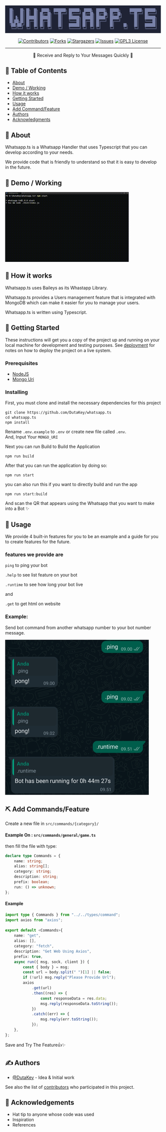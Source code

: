 <p align="center">
  <a href="" rel="noopener">
 <img src="./asset/banner.png" alt="Banner Logo"></a>
</p>

<div align="center">

[![Contributors][contributors-shield]][contributors-url]
[![Forks][forks-shield]][forks-url]
[![Stargazers][stars-shield]][stars-url]
[![Issues][issues-shield]][issues-url]
[![GPL3 License][license-shield]][license-url]

</div>

---

<p align="center"> 🤖 Receive and Reply to Your Messages Quickly 🚀
    <br> 
</p>

## 📝 Table of Contents

- [About](#about)
- [Demo / Working](#demo)
- [How it works](#working)
- [Getting Started](#getting_started)
- [Usage](#usage)
- [Add Command/Feature](#add_command)
- [Authors](#authors)
- [Acknowledgments](#acknowledgement)

## 🧐 About <a name = "about"></a>

<p>
  Whatsapp.ts is a Whatsapp Handler that uses Typescript that you can develop according to your needs.
</p>
<p>
  We provide code that is friendly to understand so that it is easy to develop in the future.
</p>

## 🎥 Demo / Working <a name = "demo"></a>

![Working](./asset/example.gif)

## 💭 How it works <a name = "working"></a>

Whatsapp.ts uses Baileys as its Whastapp Library.

Whatsapp.ts provides a Users management feature that is integrated with MongoDB which can make it easier for you to manage your users.

Whatsapp.ts is written using Typescript.

## 🏁 Getting Started <a name = "getting_started"></a>

These instructions will get you a copy of the project up and running on your local machine for development and testing purposes. See [deployment](#deployment) for notes on how to deploy the project on a live system.

### Prerequisites

- [NodeJS](https://nodejs.org/en/download)
- [Mongo Uri](https://www.mongodb.com/cloud/atlas)

### Installing

First, you must clone and install the necessary dependencies for this project

```
git clone https://github.com/DutaKey/whatsapp.ts
cd whatsapp.ts
npm install
```

Rename `.env.example` to `.env` or create new file called `.env`.<br />
And, Input Your `MONGO_URI`<br />

Next you can run Build to Build the Application

```
npm run build
```

After that you can run the application by doing so:

```
npm run start
```

you can also run this if you want to directly build and run the app

```
npm run start:build
```

And scan the QR that appears using the Whatsapp that you want to make into a Bot ✨

## 🎈 Usage <a name = "usage"></a>

We provide 4 built-in features for you to be an example and a guide for you to create features for the future.

### features we provide are

`ping` to ping your bot

`.help` to see list feature on your bot

`.runtime` to see how long your bot live

and

`.get` to get html on website

### Example:

Send bot command from another whatsapp number to your bot number message.

<img height=500 src="./asset//example-feature.jpg" alt="Banner Logo"></a>

## ⛏️ Add Commands/Feature <a name = "add_command"></a>

Create a new file in `src/commands/{category}/`

#### Example On : `src/commands/general/game.ts`

then fill the file with type:

```ts
declare type Commands = {
	name: string;
	alias: string[];
	category: string;
	description: string;
	prefix: boolean;
	run: () => unknown;
};
```

#### Example

```ts
import type { Commands } from "../../types/command";
import axios from "axios";

export default <Commands>{
	name: "get",
	alias: [],
	category: "fetch",
	description: "Get Web Using Axios",
	prefix: true,
	async run({ msg, sock, client }) {
		const { body } = msg;
		const url = body.split(" ")[1] || false;
		if (!url) msg.reply("Please Provide Url");
		axios
			.get(url)
			.then((res) => {
				const responseData = res.data;
				msg.reply(responseData.toString());
			})
			.catch((err) => {
				msg.reply(err.toString());
			});
	},
};
```

Save and Try The Feature👍✨

## ✍️ Authors <a name = "authors"></a>

- [@DutaKey](https://github.com/DutaKey) - Idea & Initial work

See also the list of [contributors](https://github.com/DutaKey/whatsapp.ts/contributors) who participated in this project.

## 🎉 Acknowledgements <a name = "acknowledgement"></a>

- Hat tip to anyone whose code was used
- Inspiration
- References

[contributors-shield]: https://img.shields.io/github/contributors/DutaKey/whatsapp.ts.svg?style=for-the-badge
[contributors-url]: https://github.com/DutaKey/whatsapp.ts/graphs/contributors
[forks-shield]: https://img.shields.io/github/forks/DutaKey/whatsapp.ts.svg?style=for-the-badge
[forks-url]: https://github.com/DutaKey/whatsapp.ts/network/members
[stars-shield]: https://img.shields.io/github/stars/DutaKey/whatsapp.ts.svg?style=for-the-badge
[stars-url]: https://github.com/DutaKey/whatsapp.ts/stargazers
[issues-shield]: https://img.shields.io/github/issues/DutaKey/whatsapp.ts.svg?style=for-the-badge
[issues-url]: https://github.com/DutaKey/whatsapp.ts/issues
[license-shield]: https://img.shields.io/github/license/DutaKey/whatsapp.ts.svg?style=for-the-badge
[license-url]: https://github.com/DutaKey/whatsapp.ts/blob/main/LICENSE
